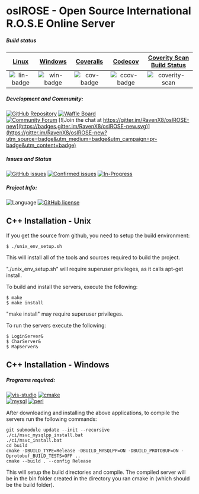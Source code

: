 osIROSE - Open Source International R.O.S.E Online Server
===================================================

##### Build status
| [Linux][lin-link] | [Windows][win-link] | [Coveralls][cov-link] | [Codecov][ccov-link]  | [Coverity Scan Build Status][coverity-scan-link] |
| :---------------: | :-----------------: | :-------------------: | :-------------------: | :-------------------: |
| ![lin-badge]      | ![win-badge]        | ![cov-badge]          | ![ccov-badge]         | ![coverity-scan]      |

[lin-badge]: https://travis-ci.org/RavenX8/osIROSE-new.svg?branch=trunk "Travis build status"
[lin-link]:  https://travis-ci.org/RavenX8/osIROSE-new "Travis build status"
[win-badge]: https://ci.appveyor.com/api/projects/status/20x0eufp7djvunf3/branch/trunk?svg=true "AppVeyor build status"
[win-link]:  https://ci.appveyor.com/project/RavenX8/osirose-new/branch/trunk "AppVeyor build status"
[cov-badge]: https://coveralls.io/repos/RavenX8/osIROSE-new/badge.svg?branch=trunk&service=github
[cov-link]:  https://coveralls.io/github/RavenX8/osIROSE-new?branch=trunk
[ccov-badge]: https://codecov.io/gh/RavenX8/osIROSE-new/branch/trunk/graph/badge.svg
[ccov-link]: https://codecov.io/gh/RavenX8/osIROSE-new/branch/trunk
[coverity-scan]: https://scan.coverity.com/projects/7232/badge.svg
[coverity-scan-link]: https://scan.coverity.com/projects/ravenx8-osirose-new


##### Development and Community:
[![GitHub Repository](https://img.shields.io/badge/github-RavenX8/osIROSE--new-green.svg)](https://github.com/RavenX8/osIROSE-new)
[![Waffle Board](https://img.shields.io/badge/waffle-RavenX8/osIROSE--new-6699dd.svg)](https://waffle.io/RavenX8/osIROSE-new)  
[![Community Forum](https://img.shields.io/badge/forum-http%3A%2F%2Fforum.dev--osrose.com-green.svg)](http://forum.dev-osrose.com/index.php)
[![Join the chat at https://gitter.im/RavenX8/osIROSE-new](https://badges.gitter.im/RavenX8/osIROSE-new.svg)](https://gitter.im/RavenX8/osIROSE-new?utm_source=badge&utm_medium=badge&utm_campaign=pr-badge&utm_content=badge)    

##### Issues and Status
[![GitHub issues](https://img.shields.io/github/issues/RavenX8/osIROSE-new.svg)](https://github.com/RavenX8/osIROSE-new/issues)
[![Confirmed issues](https://badge.waffle.io/RavenX8/osIROSE-new.svg?label=status:confirmed&title=Confirmed%20Issues)](http://waffle.io/RavenX8/osIROSE-new) [![In-Progress](https://badge.waffle.io/RavenX8/osIROSE-new.svg?label=status:in-progress&title=In%20Progress)](http://waffle.io/RavenX8/osIROSE-new)

##### Project Info:
![Language](https://img.shields.io/badge/language-C++-yellow.svg)
[![GitHub license](https://img.shields.io/badge/license-Apache%202-blue.svg)](https://raw.githubusercontent.com/RavenX8/osIROSE-new/master/LICENSE.txt)   

C++ Installation - Unix
-----------------------

If you get the source from github, you need to setup the build environment:

    $ ./unix_env_setup.sh

This will install all of the tools and sources required to build the project.

"./unix_env_setup.sh" will require superuser privileges, as it calls apt-get install.

To build and install the servers, execute the following:

    $ make
    $ make install

"make install" may require superuser privileges.

To run the servers execute the following:

    $ LoginServer&
    $ CharServer&
    $ MapServer&

C++ Installation - Windows
-----------------------

##### Programs required:
[![vis-studio]][vis-studio-link]
[![cmake]][cmake-link]  
[![mysql]][mysql-link]
[![perl]][perl-link]

[vis-studio]: https://img.shields.io/badge/Visual%20Studio-Download-blue.svg "Download Visual Stuido"
[vis-studio-link]: https://www.visualstudio.com/en-us/downloads/download-visual-studio-vs.aspx "Download Visual Stuido"
[cmake]: https://img.shields.io/badge/CMake-Download-blue.svg "Download CMake"
[cmake-link]: https://cmake.org/download/ "Download CMake"
[mysql]: https://img.shields.io/badge/MySQL%20Connector%20C%20v6.1.6%2032--bit-Download-blue.svg "Download MySQL Connector:C 32-bit"
[mysql-link]: http://dev.mysql.com/downloads/connector/c/ "Download MySQL Connector:C 32-bit"
[perl]: https://img.shields.io/badge/Perl-Download-blue.svg "Download Perl"
[perl-link]: https://www.perl.org/get.html "Download Perl"

After downloading and installing the above applications, to compile the servers run the following commands:

    git submodule update --init --recursive
    ./ci/msvc_mysqlpp_install.bat
    ./ci/msvc_install.bat
    cd build
    cmake -DBUILD_TYPE=Release -DBUILD_MYSQLPP=ON -DBUILD_PROTOBUF=ON -Dprotobuf_BUILD_TESTS=OFF ..
    cmake --build . --config Release
    
This will setup the build directories and compile. The compiled server will be in the bin folder created in the directory you ran cmake in (which should be the build folder).

